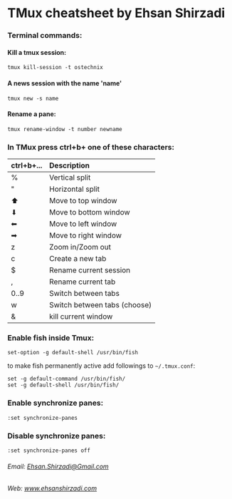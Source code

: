 # TMux cheatsheet by Ehsan Shirzadi

### Terminal commands:
#### Kill a tmux session:
```
tmux kill-session -t ostechnix
```
#### A news session with the name 'name'
```
tmux new -s name
```
#### Rename a pane:
```
tmux rename-window -t number newname
```

### In TMux press ctrl+b+ one of these characters:

| ctrl+b+...       | Description                         |
| ---------------- |:-----------------------------------|
| %                 | Vertical split |
| "                 | Horizontal split |
| ⬆                | Move to top window |
| ⬇                | Move to bottom window  |
| ⬅                | Move to left window  |
| ➡                | Move to right window  |
| z                 | Zoom in/Zoom out  |
| c                 | Create a new tab   |
| $                 | Rename current session  |
| ,                 | Rename current tab  |
| 0..9                 | Switch between tabs  |
| w                 | Switch between tabs (choose)  |
| &                 | kill current window  |


### Enable fish inside Tmux:
```
set-option -g default-shell /usr/bin/fish
```
to make fish permanently active add followings to `~/.tmux.conf`:
```
set -g default-command /usr/bin/fish/
set -g default-shell /usr/bin/fish/
```

### Enable synchronize panes:
```
:set synchronize-panes
```
### Disable synchronize panes:
```
:set synchronize-panes off
```

###### Email: Ehsan.Shirzadi@Gmail.com
###### Web: www.ehsanshirzadi.com
